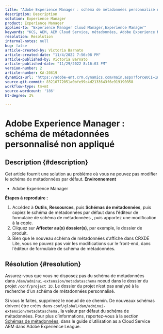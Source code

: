 ```yaml
---
title: "Adobe Experience Manager : schéma de métadonnées personnalisé non appliqué"
description: Description
solution: Experience Manager
product: Experience Manager
applies-to: "Experience Manager Cloud Manager,Experience Manager"
keywords: "KCS, AEM, AEM Cloud Service, métadonnées, Adobe Experience Manager"
resolution: Resolution
internal-notes: null
bug: false
article-created-by: Victoria Barnato
article-created-date: "11/4/2022 7:56:08 PM"
article-published-by: Victoria Barnato
article-published-date: "11/29/2022 8:16:03 PM"
version-number: 2
article-number: KA-20819
dynamics-url: "https://adobe-ent.crm.dynamics.com/main.aspx?forceUCI=1&pagetype=entityrecord&etn=knowledgearticle&id=f019d5b4-7a5c-ed11-9561-6045bd006ce9"
source-git-commit: 83210772051a0bfe99c4d2133643f6e919190358
workflow-type: tm+mt
source-wordcount: '186'
ht-degree: 3%

---
```


# Adobe Experience Manager : schéma de métadonnées personnalisé non appliqué

## Description {#description}


Cet article fournit une solution au problème où vous ne pouvez pas modifier le schéma de métadonnées par défaut.
<b>Environnement</b>
- Adobe Experience Manager

<b>Étapes à reproduire :</b>
1. Accédez à <b>Outils</b>, <b>Ressources</b>, puis <b>Schémas de métadonnées</b>, puis copiez le schéma de métadonnées par défaut dans l’éditeur de formulaire de schéma de métadonnées , puis apportez une modification à la copie.
2. Cliquez sur <b>Affecter au(x) dossier(s)</b>, par exemple, le dossier de produit.
3. Bien que le nouveau schéma de métadonnées s’affiche dans CRXDE Lite, vous ne pouvez pas voir les modifications sur le front-end, dans l’éditeur de formulaire de schéma de métadonnées.



## Résolution {#resolution}


Assurez-vous que vous ne disposez pas du schéma de métadonnées dans `/dam/adminui-extension/metadataschema` noeud dans le dossier du projet `/conf/project ID`. Le dossier du projet n’est pas analysé à la recherche d’un schéma de métadonnées personnalisé.

Si vous le faites, supprimez le noeud de ce chemin. De nouveaux schémas doivent être créés dans `conf/global/dam/adminui-extension/metadataschema,` la valeur par défaut du schéma de métadonnées. Pour plus d’informations, reportez-vous à la section [Schémas de métadonnées](https://experienceleague.adobe.com/docs/experience-manager-cloud-service/content/assets/manage/metadata-schemas.html), dans le guide d’utilisation as a Cloud Service AEM dans Adobe Experience League.
